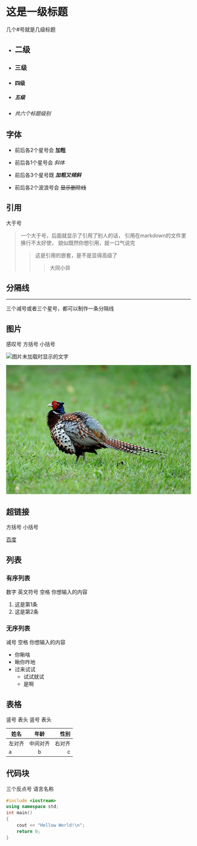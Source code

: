 # 这是一级标题

几个#号就是几级标题

- ## 二级

- ### 三级

- #### 四级

- ##### 五级

- ###### 共六个标题级别

## 字体

- 前后各2个星号会 **加粗**

- 前后各1个星号会 *斜体*

- 前后各3个星号既 ***加粗又倾斜***

- 前后各2个波浪号会 ~~显示删除线~~

## 引用

大于号

> 一个大于号，后面就显示了引用了别人的话，
> 引用在markdown的文件里换行不太好使，
> 貌似既然你想引用，就一口气说完
>> 这是引用的嵌套，是不是显得高级了
>>> 大同小异

## 分隔线

---
三个减号或者三个星号，都可以制作一条分隔线

## 图片

感叹号 方括号 小括号

![图片未加载时显示的文字](这是图片链接)

![这是一只鸟](../myPic/bird.jpeg)

## 超链接

方括号 小括号

[百度](https://www.baidu.com)

## 列表

### 有序列表

数字 英文符号 空格 你想输入的内容

1. 这是第1条
2. 这是第2条

### 无序列表

减号 空格 你想输入的内容

- 你瞅啥
- 瞅你咋地
- 过来试试
  - 试试就试
  - 是啊
  
## 表格

竖号 表头 竖号 表头

| 姓名   |   年龄   |   性别 |
| ------ | :------: | -----: |
| 左对齐 | 中间对齐 | 右对齐 |
| a      |    b     |      c |

## 代码块

三个反点号 语言名称

```C++
#include <iostream>
using namespace std;
int main()
{
    cout << "Hellow World!\n";
    return 0;
}
